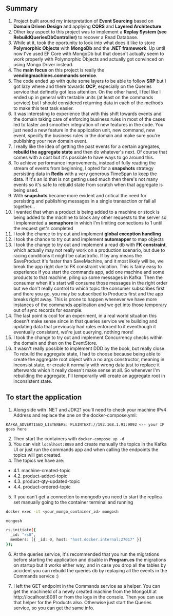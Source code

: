 ## Summary

1. Project built around my interpretation of **Event Sourcing** based on **Domain Driven Design** and applying **CQRS** and **Layered Architecture**.
2. Other key aspect to this project was to implement a **Replay System (see RebuildQueriesDbController)** to recover a Read Database.
3. While at it, took the oportunity to look into what does it like to store **Polymorphic Objects** with **MongoDb** and the **.NET framework**. Up until now I've used EF Core with MongoDb but that doesn't actually seem to work properly with Polymorphic Objects and actually got convinced on using Mongo Driver instead.
4. The **main focus** on this project is really the **vendingmachines.commands service**.
5. The code ended up with quite some layers to be able to follow **SRP** but I got lazy where and there towards **OCP**, especially on the Queries service that definetly got less attention. On the other hand, I feel like I ended up in general with testable units (at least on the commands service) but I should considered returning data in each of the methods to make this test task easier.
6. It was interesting to experience that with this shift towards events and the domain taking care of enforcing business rules in most of the cases led to faster and smoother integration of new features in the code. You just need a new feature in the application unit, new command, new event, specify the business rules in the domain and make sure you're publishing your new domain event.
7. I really like the idea of getting the past events for a certain agregates, **rebuild the aggregate state** and then do whatever's next. Of course that comes with a cost but it's possible to have ways to go around this.
8. To achieve performance improvements, instead of fully reading the stream of events from beginning, I opted for a **snapshots** strategy persisting data in **Redis** with a very generous TimeSpan to keep the data. If it's an Id that is not getting used much then there's not many events so it's safe to rebuild state from scratch when that aggregate is being used.
9. With **snapshots** became more evident and critical the need for persisting and publishing messages in a single transaction or fail all together...
10. I wanted that when a product is being added to a machine or stock is being added to the machine to block any other requests to the server so I implemented a **semaphore** in which I'm limiting connections to 1 until the request get's completed
11. I took the chance to try out and implement **global exception handling**
12. I took the chance to try out and implement **automapper** to map objects
13. I took the change to try out and implement a read db with **FK constraint**, which actually may not really work on a production scenario, but due to racing conditions it might be catastrofic. If by any means the SaveProduct it's faster than SaveMachine, and it most likely will be, we break the app right due to FK constraint violation. This is fairly easy to experience if you start the commands app, add one machine and some products to that machine, piling up some messages in Kafka. Then the consumer when it's start will consume those messages in the right order but we don't really control to which topic the consumer subscribes first and there you go, you may be subscribed to Products first and the app breaks right away. This is prone to happen whenever we have more instances of the commands application and we get into those temporary out of sync records for example.
14. The last point is cool for an experiment, in a real world situation this doesn't make sense since in that queries service we're building and updating data that previously had rules enforced to it eventhough it eventually consistent, we're just querying, nothing more!
15. I took the change to try out and implement Concurrency checks within the domain and then on the EventStore.
16. It wasn't really possible to implement DDD by the book, but really close. To rebuild the aggregate state, I had to choose because being able to create the aggregate root object with a no args constructor, meaning in inconsist state, or create it normally with wrong data just to replace it afterwards which it really doesn't make sense at all. So whenever I'm rebuilding the aggregate, I'll temporarily will create an aggregate root in inconsistent state.

## To start the application

1. Along side with .NET and JDK21 you'll need to check your machine IPv4 Address and replace the one on the docker-compose.yml:

```
KAFKA_ADVERTISED_LISTENERS: PLAINTEXT://192.168.1.91:9092 <-- your IP goes here
```

2. Then start the containers with `docker-compose up -d`
3. You can visit `localhost:8080` and create manually the topics in the Kafka UI or just run the commands app and when calling the endpoints the topics will get created.
4. The topics we have are:

- 4.1. machine-created-topic
- 4.2. product-added-topic
- 4.3. product-qty-updated-topic
- 4.4. product-ordered-topic

5. If you can't get a connection to mongodb you need to start the replica set manually going to the container terminal and running

```bash
docker exec -it <your_mongo_container_id> mongosh

mongosh

rs.initiate({
  _id: "rs0",
  members: [{ _id: 0, host: "host.docker.internal:27017" }]
});
```

6. At the queries service, it's recommended that you run the migrations before starting the application and disable in **Program.cs** the migrations on startup but it works either way, and in case you drop all the tables by accident you can rebuild the queries db by replaying all the events in the Commands service :)

7. I left the GET endpoint in the Commands service as a helper. You can get the machineId of a newly created machine from the MongoUI at http://localhost:8081 or from the logs in the console. Then you can use that helper for the Products also. Otherwise just start the Queries service, so you can get the same info.

